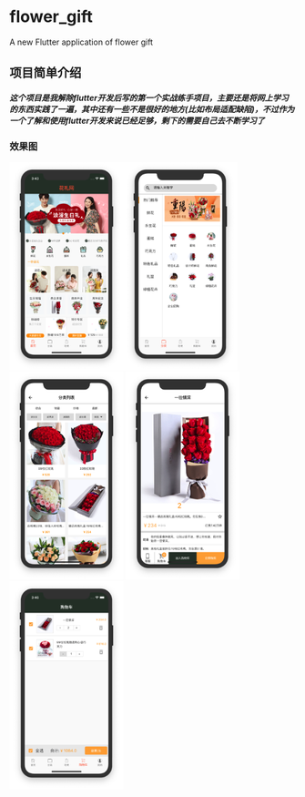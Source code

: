 # flower_gift

A new Flutter application of flower gift

## 项目简单介绍

##### 这个项目是我解除flutter开发后写的第一个实战练手项目，主要还是将网上学习的东西实践了一遍，其中还有一些不是很好的地方(比如布局适配缺陷)，不过作为一个了解和使用flutter开发来说已经足够，剩下的需要自己去不断学习了

### 效果图
<img src="https://github.com/1990jiang/flower_gift/blob/master/readmeImages/gift01.png" width="200" heigth="300" alt="分类页面"/><img src="https://github.com/1990jiang/flower_gift/blob/master/readmeImages/gift02.png" width="200" heigth="300" alt="分类页面"/> <img src="https://github.com/1990jiang/flower_gift/blob/master/readmeImages/gift03.png" width="200" heigth="300" alt="分类页面"/> <img src="https://github.com/1990jiang/flower_gift/blob/master/readmeImages/gift04.png" width="200" heigth="300" alt="分类页面"/> <img src="https://github.com/1990jiang/flower_gift/blob/master/readmeImages/gift05.png" width="200" heigth="300" alt="分类页面"/>



